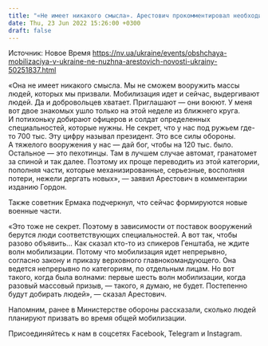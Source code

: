 ```yaml
---
title: "«Не имеет никакого смысла». Арестович прокомментировал необходимость общей мобилизации во время войны"
date: Thu, 23 Jun 2022 15:26:00 +0300
draft: false
---
```

Источник: Новое Время https://nv.ua/ukraine/events/obshchaya-mobilizaciya-v-ukraine-ne-nuzhna-arestovich-novosti-ukrainy-50251837.html


«Она не имеет никакого смысла. Мы не сможем вооружить массы людей, которых мы призвали. Мобилизация идет и сейчас, выдергивают людей. Да и добровольцев хватает. Приглашают — они воюют. У меня вот двое знакомых ушло только на этой неделе из ближнего круга. И потихоньку добирают офицеров и солдат определенных специальностей, которые нужны. Не секрет, что у нас под ружьем где-то 700 тыс. Эту цифру называл президент. Это все силы обороны. А тяжелого вооружения у нас — дай бог, чтобы на 120 тыс. было. Остальное — это пехотинцы. Там в лучшем случае автомат, гранатомет за спиной и так далее. Поэтому их проще переводить из этой категории, пополняя части, которые механизированные, серьезные, восполняя потери, нежели дергать новых», — заявил Арестович в комментарии изданию Гордон.

Также советник Ермака подчеркнул, что сейчас формируются новые военные части.

«Это тоже не секрет. Поэтому в зависимости от поставок вооружений берутся люди соответствующих специальностей. А вот так, чтобы разово объявить… Как сказал кто-то из спикеров Генштаба, не ждите волн мобилизации. Потому что мобилизация идет непрерывно, согласно закону и приказу верховного главнокомандующего. Она ведется непрерывно по категориям, по отдельным лицам. Но вот такого, когда была волнами: первые шесть волн мобилизации, когда разовый массовый призыв, — такого, я думаю, не будет. Постепенно будут добирать людей», — сказал Арестович.

 Напомним, ранее в Министерстве обороны рассказали, сколько людей планируют призвать во время общей мобилизации.

Присоединяйтесь к нам в соцсетях Facebook, Telegram и Instagram.
